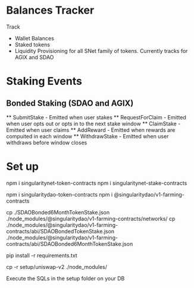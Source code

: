 # Balances Tracker
Track 
* Wallet Balances
* Staked tokens
* Liquidity Provisioning
for all SNet family of tokens. Currently tracks for AGIX and SDAO

# Staking Events
## Bonded Staking (SDAO and AGIX)
** SubmitStake - Emitted when user stakes
** RequestForClaim - Emitted when user opts out or opts in to the next stake window
** ClaimStake - Emitted when user claims
** AddReward - Emitted when rewards are compuited in each window
** WithdrawStake - Emitted when user withdraws before window closes

# Set up

npm i singularitynet-token-contracts
npm i singularitynet-stake-contracts

npm i singularitydao-token-contracts
npm i @singularitydao/v1-farming-contracts

cp ./SDAOBonded6MonthTokenStake.json ./node_modules/@singularitydao/v1-farming-contracts/networks/
cp ./node_modules/@singularitydao/v1-farming-contracts/abi/SDAOBondedTokenStake.json ./node_modules/@singularitydao/v1-farming-contracts/abi/SDAOBonded6MonthTokenStake.json

pip install -r requirements.txt

cp -r setup/uniswap-v2 ./node_modules/

Execute the SQLs in the setup folder on your DB